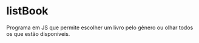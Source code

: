 # listBook
Programa em JS que permite escolher um livro pelo gênero ou olhar todos os que estão disponíveis.

